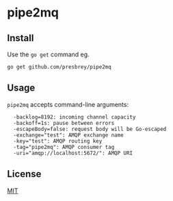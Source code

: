 # pipe2mq

## Install

Use the `go get` command eg.

    go get github.com/presbrey/pipe2mq

## Usage

`pipe2mq` accepts command-line arguments:
~~~
  -backlog=8192: incoming channel capacity
  -backoff=1s: pause between errors
  -escapeBody=false: request body will be Go-escaped
  -exchange="test": AMQP exchange name
  -key="test": AMQP routing key
  -tag="pipe2mq": AMQP consumer tag
  -uri="amqp://localhost:5672/": AMQP URI
~~~

## License

[MIT](http://joe.mit-license.org/)
